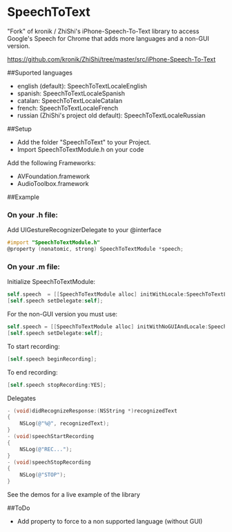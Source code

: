 SpeechToText
============

"Fork" of kronik / ZhiShi's iPhone-Speech-To-Text library to access Google's Speech for Chrome that adds more languages and a non-GUI version.

https://github.com/kronik/ZhiShi/tree/master/src/iPhone-Speech-To-Text 

##Suported languages
* english (default): SpeechToTextLocaleEnglish
* spanish: SpeechToTextLocaleSpanish
* catalan: SpeechToTextLocaleCatalan
* french: SpeechToTextLocaleFrench
* russian (ZhiShi's project old default): SpeechToTextLocaleRussian

##Setup
* Add the folder "SpeechToText" to your Project.
* Import SpeechToTextModule.h on your code

Add the following Frameworks:
* AVFoundation.framework
* AudioToolbox.framework

##Example

### On your .h file:
Add UIGestureRecognizerDelegate to your @interface
```objective-c
#import "SpeechToTextModule.h"
@property (nonatomic, strong) SpeechToTextModule *speech;
```

### On your .m file:
Initialize SpeechToTextModule:
```objective-c
self.speech  = [[SpeechToTextModule alloc] initWithLocale:SpeechToTextLocaleSpanish];
[self.speech setDelegate:self];
```

For the non-GUI version you must use:
```objective-c
self.speech = [[SpeechToTextModule alloc] initWithNoGUIAndLocale:SpeechToTextLocaleSpanish];
[self.speech setDelegate:self];
```

To start recording:
```objective-c
[self.speech beginRecording];
```

To end recording:
```objective-c
[self.speech stopRecording:YES];
```

Delegates
```objective-c
- (void)didRecognizeResponse:(NSString *)recognizedText
{
    NSLog(@"%@", recognizedText);
}
- (void)speechStartRecording
{
    NSLog(@"REC...");
}
- (void)speechStopRecording
{
    NSLog(@"STOP");
}
```

See the demos for a live example of the library

##ToDo
* Add property to force to a non supported language (without GUI)